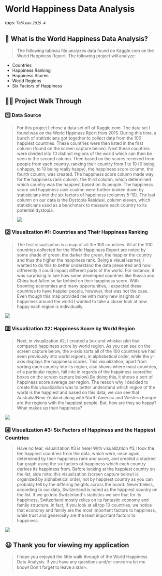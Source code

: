 # World Happiness Data Analysis

###### tags: `Tableau` `2019.4` 


## 📝 What is the World Happiness Data Analysis?
> The following tableau file analyzes data found on Kaggle.com on the World Happiness Report. The following project will analyze:
-  Countries
-  Happiness Ranking
-  Happiness Scores
-  World Regions
-  Six Factors of Happiness

## 👩‍🏫 Project Walk Through

### 1️⃣ Data Source ###
> For this project I chose a data set off of Kaggle.com. The data set I found was on the World Hppiness Rport from 2015. During this time, a bunch of statisticians got together to collect data from the 100 happiest countries. These countries were then listed in the first column (found on the screen capture below). Next these countries were divided into 10 distinct regions of the world which can then be seen in the second column. Then based on the scores received from people from each country, ranking their country from 1 to 10 (0 being unhappy, to 10 being really happy), the happiness score column, the fourth column, was created. The happiness score column made way for the happiness rank column, the third column, which  determined which country was the happiest based on its people. The happiness score and happiness rank coulmn were further broken down by statisticians into the six factors of happiness (columns 5-10). The last column on our data is the Dystopia Residual, column eleven, which statisticians used as a benchmark to measure each country to its potential dystopia.
> 
> ![](https://i.imgur.com/QoEs6P5.png)


### 2️⃣ Visualization #1: Countries and Their Happiness Ranking ###

>The first visualizaiton is a map of all the 100 countries. All of the 100 countries collected for the World Happiness Report are noted by some shade of green: the darker the green, the happier the country and thus the higher the happiness rank. Being a visual learner, I wanted to do this to better understand the data presented and how differently it could impact different parts of the world. For instance, it was surprising to see how some developed countries like Russia and China had fallen so far behind on their happiness score. With booming economies and many opportunities, I expected these countries to have happier people, however, that was not the case. Even though this map provided me with many new insights on happiness around the world I wanted to take a closer look at how happy each region is individually. 
>
![](https://i.imgur.com/VEeM6xi.png)


### 3️⃣ Visualization #2: Happiness Score by World Region ###
>Next, in visualization #2, I created a box and whisker plot that compared happiness score by world region. As you can see on the screen capture below, the x-axis sorts all of the 100 countries we had seen previously into world regions, in alphabetical order, while the y-axis displays the happiness scores. This visualization, apart from sorting each country into its region, also shows where most countries, of a particular region, fall into in regards of the happiness score(the boxes on the screen capture below).By doing this, it shows a sort of happiness score average per region. The reason why I decided to create this visualization was to better understand which region of the world is the happiest and based on this data, we can see that Australia/New Zealand along with North America and Western Europe are the regions with the happiest people. But, how are they so happy? What makes up their happiness?
>
![](https://i.imgur.com/fOB79h9.png)


### 4️⃣ Visualization #3: Six Factors of Happiness and the Happiest Countries ###
> Have no fear, visualization #3 is here! With visualization #3,I took the ten happiest countries from the data, which were, once again,
determined by their happiness rank and score, and created a stacked bar graph using the six factors of happiness which each country derives its happiness from. Before looking at the happiest country on the list, side note: this visualization (screen capture below) is organized by alphabetical order, not by happiest country as you can probably tell by the differing heights across the board. Nevertheless, according to our data, Switzerland is noted as the happiest country on the list. If we go into Switzerland's statistics we see that for its happiness, Switzerland mostly relies on its fantastic economy and family structure. In fact, if you look at all top 10 countries, we notice that economy and family are the most important factors to happiness, while trust and generosity are the least important factors to happiness. 
>
![](https://i.imgur.com/FofxAzf.png)


## 😃 Thank you for viewing my application ##
> I hope you enjoyed the little walk through of the World Happiness Data Analysis. If you have any questions and/or concerns let me know! Don't forget to leave a star⭐️.

